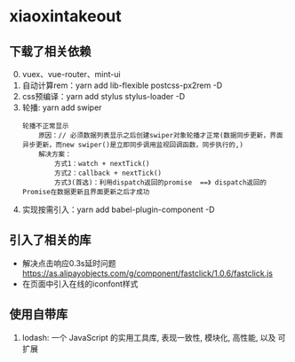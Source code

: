 # xiaoxintakeout

## 下载了相关依赖
0. vuex、vue-router、mint-ui
1. 自动计算rem：yarn add lib-flexible postcss-px2rem -D
2. css预编译：yarn add stylus stylus-loader -D
3. 轮播: yarn add swiper
    ```
    轮播不正常显示
        原因：// 必须数据列表显示之后创建swiper对象轮播才正常(数据同步更新，界面异步更新，而new swiper()是立即同步调用监视回调函数，同步执行的,)
        解决方案：
            方式1：watch + nextTick()
            方式2：callback + nextTick()
            方式3(首选)：利用dispatch返回的promise  ==》 dispatch返回的Promise在数据更新且界面更新之后才成功
    ```
4. 实现按需引入：yarn add babel-plugin-component -D
## 引入了相关的库
- 解决点击响应0.3s延时问题
    https://as.alipayobjects.com/g/component/fastclick/1.0.6/fastclick.js
- 在页面中引入在线的iconfont样式
## 使用自带库
1. lodash: 一个 JavaScript 的实用工具库, 表现一致性, 模块化, 高性能, 以及 可扩展


